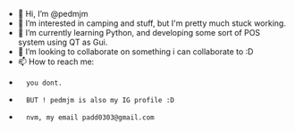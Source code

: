 - 👋 Hi, I’m @pedmjm
- 👀 I’m interested in camping and stuff, but I'm pretty much stuck working.
- 🌱 I’m currently learning Python, and developing some sort of POS system using QT as Gui.
- 💞️ I’m looking to collaborate on something i can collaborate to :D 
- 📫 How to reach me:
-       you dont.
-       BUT ! pedmjm is also my IG profile :D
-       nvm, my email padd0303@gmail.com
